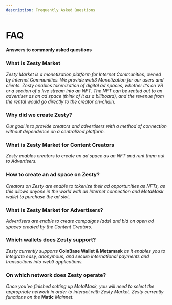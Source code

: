 ```yaml
---
description: Frequently Asked Questions
---
```


# FAQ

#### Answers to commonly asked questions

### What is Zesty Market

_Zesty Market is a monetization platform for Internet Communities, owned by Internet Communities. We provide web3 Monetization for our users and clients. Zesty enables tokenization of digital ad spaces, whether it’s on VR or a section of a live stream into an NFT. The NFT can be rented out to an advertiser as an ad space (think of it as a billboard), and the revenue from the rental would go directly to the creator on-chain._

### Why did we create Zesty?

_Our goal is to provide creators and advertisers with a method of connection without dependence on a centralized platform._

### What is Zesty Market for Content Creators

_Zesty enables creators to create an ad space as an NFT and rent them out to Advertisers._

### How to create an ad space on Zesty?

_Creators on Zesty are enable to tokenize their ad opportunities as NFTs, as this allows anyone in the world with an Internet connection and MetaMask wallet to purchase the ad slot._

### What is Zesty Market for Advertisers?

_Advertisers are enable to create campaigns (ads) and bid on open ad spaces created by the Content Creators._

### **Which wallets does Zesty support?**

_Zesty currently supports_ **CoinBase Wallet & Metamask** _as it enables you to integrate easy, anonymous, and secure international payments and transactions into web3 applications._

### On which network does Zesty operate?

_Once you’ve finished setting up MetaMask, you will need to select the appropriate network in order to interact with Zesty Market. Zesty currently functions on the_ **Matic** _Mainnet._
